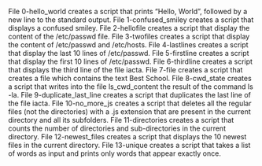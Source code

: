 File 0-hello_world creates a script that prints “Hello, World”, followed by a new line to the standard output.
File 1-confused_smiley creates a script that displays a confused smiley.
File 2-hellofile creates a script that display the content of the /etc/passwd file.
File 3-twofiles creates a script that display the content of /etc/passwd and /etc/hosts.
File 4-lastlines creates a script that display the last 10 lines of /etc/passwd.
File 5-firstline creates a script that display the first 10 lines of /etc/passwd.
File 6-thirdline creates a script that displays the third line of the file iacta.
File 7-file creates a script that creates a file which contains the text Best School.
File 8-cwd_state creates a script that writes into the file ls_cwd_content the result of the command ls -la.
File 9-duplicate_last_line creates a script that duplicates the last line of the file iacta.
File 10-no_more_js creates a script that deletes all the regular files (not the directories) with a .js extension that are present in the current directory and all its subfolders.
File 11-directories creates  a script that counts the number of directories and sub-directories in the current directory.
File 12-newest_files creates a script that displays the 10 newest files in the current directory.
File 13-unique creates a script that takes a list of words as input and prints only words that appear exactly once.

